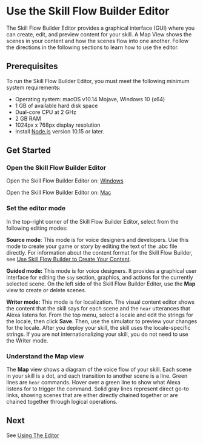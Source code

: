 # Use the Skill Flow Builder Editor

The Skill Flow Builder Editor provides a graphical interface (GUI) where you can
create, edit, and preview content for your skill. A Map View shows the scenes in
your content and how the scenes flow into one another. Follow the directions in
the following sections to learn how to use the editor.

## Prerequisites

To run the Skill Flow Builder Editor, you must meet the following minimum system
requirements:

- Operating system: macOS v10.14 Mojave, Windows 10 (x64)
- 1 GB of available hard disk space
- Dual-core CPU at 2 GHz
- 2 GB RAM
- 1024px x 768px display resolution
- Install [Node.js](https://nodejs.org/en/download/) version 10.15 or later.

## Get Started

### Open the Skill Flow Builder Editor

Open the Skill Flow Builder Editor on: [Windows](http://sfb-framework.s3-website-us-east-1.amazonaws.com/winLatest)

Open the Skill Flow Builder Editor on: [Mac](http://sfb-framework.s3-website-us-east-1.amazonaws.com/macLatest)

### Set the editor mode

In the top-right corner of the Skill Flow Builder Editor, select from the
following editing modes:

**Source mode**: This mode is for voice designers and developers. Use this mode
to create your game or story by editing the text of the .abc file directly. For
information about the content format for the Skill Flow Builder, see
[Use Skill Flow Builder to Create Your Content](../use-skill-flow-builder-to-create-content/README.md).

**Guided mode:** This mode is for voice designers. It provides a graphical user
interface for editing the `say` section, graphics, and actions for the currently
selected scene. On the left side of the Skill Flow Builder Editor, use the
**Map** view to create or delete scenes.

**Writer mode:** This mode is for localization. The visual content editor shows
the content that the skill says for each scene and the `hear` utterances that
Alexa listens for. From the top menu, select a locale and edit the strings for
the locale, then click **Save**. Then, use the simulator to preview your changes
for the locale. After you deploy your skill, the skill uses the locale-specific
strings. If you are not internationalizing your skill, you do not need to use
the Writer mode.

### Understand the Map view

The **Map** view shows a diagram of the voice flow of your skill. Each scene in
your skill is a dot, and each transition to another scene is a line. Green lines
are `hear` commands. Hover over a green line to show what Alexa listens for to
trigger the command. Solid gray lines represent direct go-to links, showing
scenes that are either directly chained together or are chained together through
logical operations.

## Next

See [Using The Editor](./using-the-editor)
